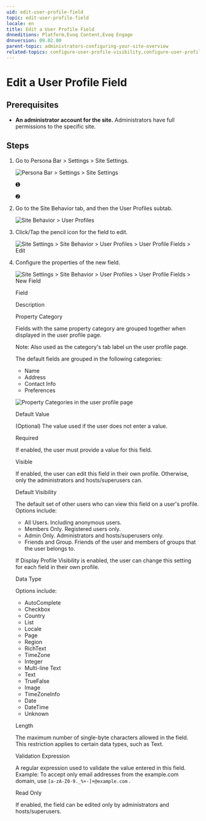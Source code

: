 ```yaml
---
uid: edit-user-profile-field
topic: edit-user-profile-field
locale: en
title: Edit a User Profile Field
dnneditions: Platform,Evoq Content,Evoq Engage
dnnversion: 09.02.00
parent-topic: administrators-configuring-your-site-overview
related-topics: configure-user-profile-visibility,configure-user-profile-vanity-url,add-user-profile-field,delete-user-profile-field,organize-user-profile-fields
---
```


# Edit a User Profile Field

## Prerequisites

*   **An administrator account for the site.** Administrators have full permissions to the specific site.

## Steps

1.  Go to Persona Bar \> Settings \> Site Settings.
    
    ![Persona Bar > Settings > Site Settings](/images/scr-pbar-host-Settings-E91.png)
    
    ➊
    
    ➋
    
2.  Go to the Site Behavior tab, and then the User Profiles subtab.
    
    ![Site Behavior > User Profiles](/images/scr-pbtabs-host-Settings-SiteSettings-SiteBehavior-UserProfiles-E90.png)
    
3.  Click/Tap the pencil icon for the field to edit.
    
      
    
    ![Site Settings > Site Behavior > User Profiles > User Profile Fields > Edit](/images/scr-SiteSettings-SiteBehavior-UserProfiles-UserProfileFields-Edit-E90.png)
    
      
    
4.  Configure the properties of the new field.
    
      
    
    ![Site Settings > Site Behavior > User Profiles > User Profile Fields > New Field](/images/scr-SiteSettings-SiteBehavior-UserProfiles-UserProfileFields-EditField-E90.png)
    
      
    
    Field
    
    Description
    
    Property Category
    
    Fields with the same property category are grouped together when displayed in the user profile page.
    
    Note: Also used as the category's tab label un the user profile page.
    
    The default fields are grouped in the following categories:
    
    *   Name
    *   Address
    *   Contact Info
    *   Preferences
    
      
    
    ![Property Categories in the user profile page](/images/scr-UserProfile-PropertyCategories.png)
    
      
    
    Default Value
    
    (Optional) The value used if the user does not enter a value.
    
    Required
    
    If enabled, the user must provide a value for this field.
    
    Visible
    
    If enabled, the user can edit this field in their own profile. Otherwise, only the administrators and hosts/superusers can.
    
    Default Visibility
    
    The default set of other users who can view this field on a user's profile. Options include:
    
    *   All Users. Including anonymous users.
    *   Members Only. Registered users only.
    *   Admin Only. Administrators and hosts/superusers only.
    *   Friends and Group. Friends of the user and members of groups that the user belongs to.
    
    If Display Profile Visibility is enabled, the user can change this setting for each field in their own profile.
    
    Data Type
    
    Options include:
    
    *   AutoComplete
    *   Checkbox
    *   Country
    *   List
    *   Locale
    *   Page
    *   Region
    *   RichText
    *   TimeZone
    *   Integer
    *   Multi-line Text
    *   Text
    *   TrueFalse
    *   Image
    *   TimeZoneInfo
    *   Date
    *   DateTime
    *   Unknown
    
    Length
    
    The maximum number of single-byte characters allowed in the field. This restriction applies to certain data types, such as Text.
    
    Validation Expression
    
    A regular expression used to validate the value entered in this field. Example: To accept only email addresses from the example.com domain, use `[a-zA-Z0-9._%+-]+@example.com` .
    
    Read Only
    
    If enabled, the field can be edited only by administrators and hosts/superusers.